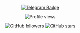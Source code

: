 <div align="center">
  <p>
    <a href="https://t.me/temporary68" target="_blank">
      <img src="https://img.shields.io/badge/Telegram-26A5E4?style=for-the-badge&logo=telegram&logoColor=white" alt="Telegram Badge"/>
    </a>
  </p>
</div>

<div align="center">
  <p>
      <img src="https://komarev.com/ghpvc/?username=bapezta&style=flat&color=313131&label=views&abbreviated=true" alt="Profile views" />
  </p>
  <p>
    <img src="https://img.shields.io/github/followers/bapezta?style=for-the-badge&label=Followers&logo=github&color=green" alt="GitHub followers" />
    <img src="https://img.shields.io/github/stars/bapezta?style=for-the-badge&label=Stars&logo=github&color=yellow" alt="GitHub stars" />
  </p>
</div>

